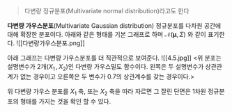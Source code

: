 >다변량 정규분포(Multivariate normal distribution)라고도 한다

**다변량 가우스분포**(Multivariate Gaussian distribution) 정규분포를 다차원 공간에 대해 확장한 분포이다.
아래와 같은 형태를 기본 그래프로 하며 ${\displaystyle {\mathcal {N}}({\boldsymbol {\mu }},\Sigma )}$ 와 같이 표기한다.
![[다변량가우스분포.png]]

아래 그래프는 다변량 가우스분포를 더 직관적으로 보여준다.
![[4.5.jpg]]
<위 분포는 설명변수가 2개($X_1\,,\,X_2$)인 다변량 가우스밀도 함수이다. 왼쪽은 두 설명변수가 상관관계가 없는 경우이고 오른쪽은 두 변수가 0.7의 상관계수를 갖는 경우이다.>

위 다변량 가우스 분포를 $X_1$ 축, 또는 $X_2$ 축을 따라 자르면 그 잘린 단면은 1차원 정규분포의 형태를 가지는 것을 확인 할 수 있다. 

